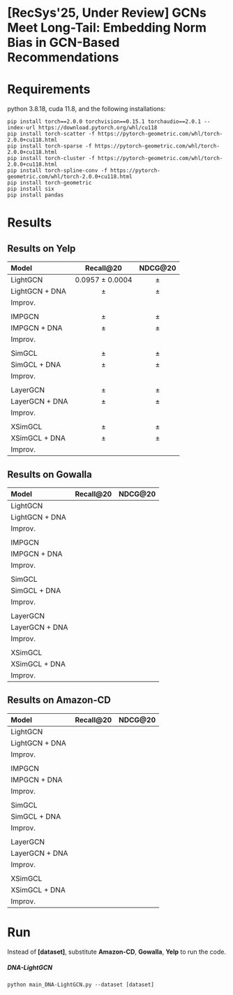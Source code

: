 # [RecSys'25, Under Review] GCNs Meet Long-Tail: Embedding Norm Bias in GCN-Based Recommendations

# Requirements
python 3.8.18, cuda 11.8, and the following installations:
```
pip install torch==2.0.0 torchvision==0.15.1 torchaudio==2.0.1 --index-url https://download.pytorch.org/whl/cu118
pip install torch-scatter -f https://pytorch-geometric.com/whl/torch-2.0.0+cu118.html
pip install torch-sparse -f https://pytorch-geometric.com/whl/torch-2.0.0+cu118.html
pip install torch-cluster -f https://pytorch-geometric.com/whl/torch-2.0.0+cu118.html
pip install torch-spline-conv -f https://pytorch-geometric.com/whl/torch-2.0.0+cu118.html
pip install torch-geometric
pip install six
pip install pandas
```

# Results

## Results on Yelp

| Model                                                     | Recall@20  | NDCG@20    |
|:--------------------------------------------------------- |:----------:|:----------:|
| LightGCN | 0.0957 ± 0.0004 |  ±  |
| LightGCN + DNA |  ±  |  ±  |
| Improv. |  |  |
||||
| IMPGCN |  ±  |  ±  |
| IMPGCN + DNA |  ±  |  ±  |
| Improv. |  |  | 
||||
| SimGCL |  ±  |  ±  |
| SimGCL + DNA |  ±  |  ±  |
| Improv. |  |  | 
||||
| LayerGCN |  ±  |  ±  |
| LayerGCN + DNA |  ±  |  ±  |
| Improv. |  |  | 
||||
| XSimGCL |  ±  |  ±  |
| XSimGCL + DNA |  ±  |  ±  |
| Improv. |  |  |

## Results on Gowalla

| Model                                                     | Recall@20  | NDCG@20    |
|:--------------------------------------------------------- |:----------:|:----------:|
| LightGCN |  |  |
| LightGCN + DNA |  |  |
| Improv. |  |  |
||||
| IMPGCN |  |  |
| IMPGCN + DNA |  |  |
| Improv. |  |  | 
||||
| SimGCL |  |  |
| SimGCL + DNA |  |  |
| Improv. |  |  | 
||||
| LayerGCN |  |  |
| LayerGCN + DNA |  |  |
| Improv. |  |  | 
||||
| XSimGCL |  |  |
| XSimGCL + DNA |  |  |
| Improv. |  |  |

## Results on Amazon-CD

| Model                                                     | Recall@20  | NDCG@20    |
|:--------------------------------------------------------- |:----------:|:----------:|
| LightGCN |  |  |
| LightGCN + DNA |  |  |
| Improv. |  |  |
||||
| IMPGCN |  |  |
| IMPGCN + DNA |  |  |
| Improv. |  |  | 
||||
| SimGCL |  |  |
| SimGCL + DNA |  |  |
| Improv. |  |  | 
||||
| LayerGCN |  |  |
| LayerGCN + DNA |  |  |
| Improv. |  |  | 
||||
| XSimGCL |  |  |
| XSimGCL + DNA |  |  |
| Improv. |  |  |


# Run
Instead of **[dataset]**, substitute **Amazon-CD**, **Gowalla**, **Yelp** to run the code.
##### DNA-LightGCN
```
python main_DNA-LightGCN.py --dataset [dataset]
```

